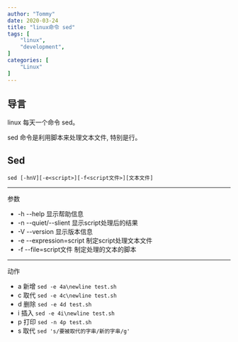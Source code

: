 ```yaml
---
author: "Tommy"
date: 2020-03-24
title: "linux命令 sed"
tags: [
    "linux",
    "development",
]
categories: [
    "Linux"
]
---
```


## 导言

linux 每天一个命令 sed。

sed 命令是利用脚本来处理文本文件, 特别是行。


## Sed

`sed [-hnV][-e<script>][-f<script文件>][文本文件] `

---
参数

 - -h --help 显示帮助信息
 - -n --quiet/--slient 显示script处理后的结果
 - -V --version 显示版本信息
 - -e --expression=script 制定script处理文本文件
 - -f --file=script文件 制定处理的文本的脚本

--- 
动作

 - a 新增 `sed -e 4a\newline test.sh`
 - c 取代 `sed -e 4c\newline test.sh`
 - d 删除 `sed -e 4d test.sh`   
 - i 插入 `sed -e 4i\newline test.sh`
 - p 打印 `sed -n 4p test.sh`
 - s 取代 `sed 's/要被取代的字串/新的字串/g'`

